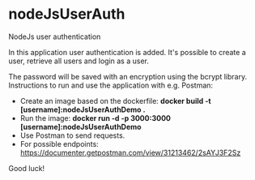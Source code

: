 # nodeJsUserAuth
NodeJs user authentication

In this application user authentication is added.
It's possible to create a user, retrieve all users and login as a user.

The password will be saved with an encryption using the bcrypt library.
Instructions to run and use the application with e.g. Postman:
* Create an image based on the dockerfile:
**docker build -t [username]:nodeJsUserAuthDemo .**
* Run the image:
  **docker run -d -p 3000:3000 [username]:nodeJsUserAuthDemo**
* Use Postman to send requests.
* For possible endpoints:
 https://documenter.getpostman.com/view/31213462/2sAYJ3F2Sz

Good luck!